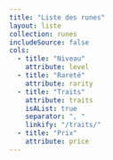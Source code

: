 ```yaml
---
title: "Liste des runes"
layout: liste
collection: runes
includeSource: false
cols:
  - title: "Niveau"
    attribute: level
  - title: "Rareté"
    attribute: rarity
  - title: "Traits"
    attribute: traits
    isAList: true
    separator: ", "
    linkify: "/traits/"
  - title: "Prix"
    attribute: price
---
```

